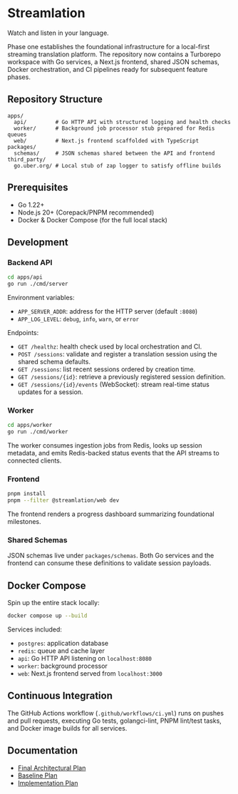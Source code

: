 # Streamlation

Watch and listen in your language.

Phase one establishes the foundational infrastructure for a local-first streaming
translation platform. The repository now contains a Turborepo workspace with Go
services, a Next.js frontend, shared JSON schemas, Docker orchestration, and CI
pipelines ready for subsequent feature phases.

## Repository Structure

```
apps/
  api/         # Go HTTP API with structured logging and health checks
  worker/      # Background job processor stub prepared for Redis queues
  web/         # Next.js frontend scaffolded with TypeScript
packages/
  schemas/     # JSON schemas shared between the API and frontend
third_party/
  go.uber.org/ # Local stub of zap logger to satisfy offline builds
```

## Prerequisites

- Go 1.22+
- Node.js 20+ (Corepack/PNPM recommended)
- Docker & Docker Compose (for the full local stack)

## Development

### Backend API

```bash
cd apps/api
go run ./cmd/server
```

Environment variables:

- `APP_SERVER_ADDR`: address for the HTTP server (default `:8080`)
- `APP_LOG_LEVEL`: `debug`, `info`, `warn`, or `error`

Endpoints:

- `GET /healthz`: health check used by local orchestration and CI.
- `POST /sessions`: validate and register a translation session using the shared schema defaults.
- `GET /sessions`: list recent sessions ordered by creation time.
- `GET /sessions/{id}`: retrieve a previously registered session definition.
- `GET /sessions/{id}/events` (WebSocket): stream real-time status updates for a session.

### Worker

```bash
cd apps/worker
go run ./cmd/worker
```

The worker consumes ingestion jobs from Redis, looks up session metadata, and
emits Redis-backed status events that the API streams to connected clients.

### Frontend

```bash
pnpm install
pnpm --filter @streamlation/web dev
```

The frontend renders a progress dashboard summarizing foundational milestones.

### Shared Schemas

JSON schemas live under `packages/schemas`. Both Go services and the frontend can
consume these definitions to validate session payloads.

## Docker Compose

Spin up the entire stack locally:

```bash
docker compose up --build
```

Services included:

- `postgres`: application database
- `redis`: queue and cache layer
- `api`: Go HTTP API listening on `localhost:8080`
- `worker`: background processor
- `web`: Next.js frontend served from `localhost:3000`

## Continuous Integration

The GitHub Actions workflow (`.github/workflows/ci.yml`) runs on pushes and pull
requests, executing Go tests, golangci-lint, PNPM lint/test tasks, and Docker image
builds for all services.

## Documentation

- [Final Architectural Plan](docs/final-architectural-plan.md)
- [Baseline Plan](docs/translation-streaming-plan.md)
- [Implementation Plan](docs/implementation-plan.md)
